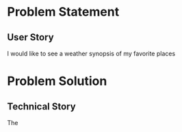# Problem Statement
## User Story
I would like to see a weather synopsis of my favorite places

# Problem Solution
## Technical Story
The

